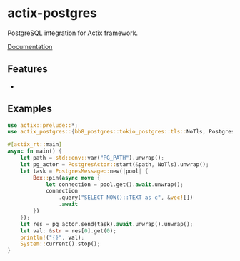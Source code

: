 # actix-postgres

PostgreSQL integration for Actix framework.

[Documentation](https://docs.rs/actix-postgres)

## Features
- 

## Examples
```rust
use actix::prelude::*;
use actix_postgres::{bb8_postgres::tokio_postgres::tls::NoTls, PostgresActor, PostgresMessage};

#[actix_rt::main]
async fn main() {
    let path = std::env::var("PG_PATH").unwrap();
    let pg_actor = PostgresActor::start(&path, NoTls).unwrap();
    let task = PostgresMessage::new(|pool| {
        Box::pin(async move {
            let connection = pool.get().await.unwrap();
            connection
                .query("SELECT NOW()::TEXT as c", &vec![])
                .await
        })
    });
    let res = pg_actor.send(task).await.unwrap().unwrap();
    let val: &str = res[0].get(0);
    println!("{}", val);
    System::current().stop();
}
```